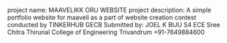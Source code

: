 project name: MAAVELIKK ORU WEBSITE
project description: A simple portfolio website for maaveli as a part of website creation contest conducted by TINKERHUB GECB
Submitted by:
JOEL K BIJU 
S4 ECE
Sree Chitra Thirunal College of Engineering Trivandrum
+91-7649884600